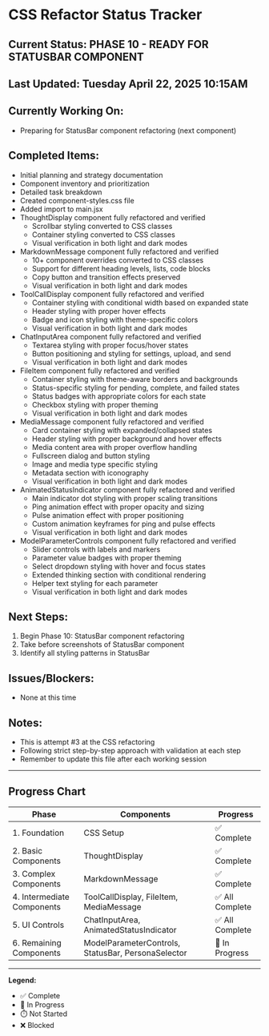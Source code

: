 # CSS Refactor Status Tracker

## Current Status: PHASE 10 - READY FOR STATUSBAR COMPONENT

## Last Updated: Tuesday April 22, 2025 10:15AM

## Currently Working On:
- Preparing for StatusBar component refactoring (next component)

## Completed Items:
- Initial planning and strategy documentation
- Component inventory and prioritization
- Detailed task breakdown
- Created component-styles.css file
- Added import to main.jsx
- ThoughtDisplay component fully refactored and verified
  - Scrollbar styling converted to CSS classes
  - Container styling converted to CSS classes
  - Visual verification in both light and dark modes
- MarkdownMessage component fully refactored and verified
  - 10+ component overrides converted to CSS classes
  - Support for different heading levels, lists, code blocks
  - Copy button and transition effects preserved
  - Visual verification in both light and dark modes
- ToolCallDisplay component fully refactored and verified
  - Container styling with conditional width based on expanded state
  - Header styling with proper hover effects
  - Badge and icon styling with theme-specific colors
  - Visual verification in both light and dark modes
- ChatInputArea component fully refactored and verified
  - Textarea styling with proper focus/hover states
  - Button positioning and styling for settings, upload, and send
  - Visual verification in both light and dark modes
- FileItem component fully refactored and verified
  - Container styling with theme-aware borders and backgrounds
  - Status-specific styling for pending, complete, and failed states
  - Status badges with appropriate colors for each state
  - Checkbox styling with proper theming
  - Visual verification in both light and dark modes
- MediaMessage component fully refactored and verified
  - Card container styling with expanded/collapsed states
  - Header styling with proper background and hover effects
  - Media content area with proper overflow handling
  - Fullscreen dialog and button styling
  - Image and media type specific styling
  - Metadata section with iconography
  - Visual verification in both light and dark modes
- AnimatedStatusIndicator component fully refactored and verified
  - Main indicator dot styling with proper scaling transitions
  - Ping animation effect with proper opacity and sizing
  - Pulse animation effect with proper positioning
  - Custom animation keyframes for ping and pulse effects
  - Visual verification in both light and dark modes
- ModelParameterControls component fully refactored and verified
  - Slider controls with labels and markers
  - Parameter value badges with proper theming
  - Select dropdown styling with hover and focus states
  - Extended thinking section with conditional rendering
  - Helper text styling for each parameter
  - Visual verification in both light and dark modes

## Next Steps:
1. Begin Phase 10: StatusBar component refactoring
2. Take before screenshots of StatusBar component
3. Identify all styling patterns in StatusBar

## Issues/Blockers:
- None at this time

## Notes:
- This is attempt #3 at the CSS refactoring
- Following strict step-by-step approach with validation at each step
- Remember to update this file after each working session

---

## Progress Chart

| Phase | Components | Progress |
|-------|------------|----------|
| 1. Foundation | CSS Setup | ✅ Complete |
| 2. Basic Components | ThoughtDisplay | ✅ Complete |
| 3. Complex Components | MarkdownMessage | ✅ Complete |
| 4. Intermediate Components | ToolCallDisplay, FileItem, MediaMessage | ✅ All Complete |
| 5. UI Controls | ChatInputArea, AnimatedStatusIndicator | ✅ All Complete |
| 6. Remaining Components | ModelParameterControls, StatusBar, PersonaSelector | 🔄 In Progress |

---

**Legend:**
- ✅ Complete
- 🔄 In Progress
- ⏱️ Not Started
- ❌ Blocked